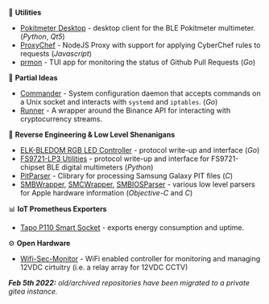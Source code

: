 🧰 **Utilities**
- [Pokitmeter Desktop](https://github.com/FergusInLondon/pokitmeter-desktop) - desktop client for the BLE Pokitmeter multimeter. (*Python*, *Qt5*)
- [ProxyChef](https://github.com/FergusInLondon/ProxyChef) - NodeJS Proxy with support for applying CyberChef rules to requests (*Javascript*)
- [prmon](https://github.com/FergusInLondon/prmon) - TUI app for monitoring the status of Github Pull Requests (*Go*)

🚧 **Partial Ideas**

- [Commander](https://github.com/FergusInLondon/Commander) - System configuration daemon that accepts commands on a Unix socket and interacts with `systemd` and `iptables`. (*Go*)
- [Runner](https://github.com/FergusInLondon/Runner) - A wrapper around the Binance API for interacting with cryptocurrency streams.

🔧 **Reverse Engineering & Low Level Shenanigans**
 - [ELK-BLEDOM RGB LED Controller](https://github.com/FergusInLondon/ELK-BLEDOM) - protocol write-up and interface (*Go*)
- [FS9721-LP3 Utilities](https://github.com/FergusInLondon/fs9721-utils) - protocol write-up and interface for FS9721-chipset BLE digital multimeters (*Python*)
- [PitParser](https://github.com/FergusInLondon/PitParser) - Clibrary for processing Samsung Galaxy PIT files (*C*)
- [SMBWrapper](https://github.com/FergusInLondon/SMBWrapper), [SMCWrapper](https://github.com/FergusInLondon/SMCWrapper), [SMBIOSParser](https://github.com/FergusInLondon/SMBIOSParser) - various low level parsers for Apple hardware information (*Objective-C* and *C*)

📊 **IoT Prometheus Exporters**
- [Tapo P110 Smart Socket](https://github.com/FergusInLondon/Tapo-P110-Prometheus-Exporter) - exports energy consumption and uptime.

⚙️ **Open Hardware**
- [Wifi-Sec-Monitor](https://github.com/FergusInLondon/wifi-sec-monitor) - WiFi enabled controller for monitoring and managing 12VDC cirtuitry (i.e. a relay array for 12VDC CCTV)

_**Feb 5th 2022:** old/archived repositories have been migrated to a private gitea instance._
